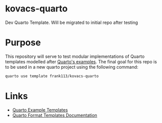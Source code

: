 # kovacs-quarto
Dev Quarto Template. Will be migrated to initial repo after testing


# Purpose

This repository will serve to test modular implementations of Quarto templates modelled after [Quarto's examples](https://quarto.org/docs/journals/templates.html). The final goal for this repo is to be used in a new quarto project using the following command:

```sh
quarto use template frank113/kovacs-quarto
```

# Links

+ [Quarto Example Templates](https://quarto.org/docs/journals/templates.html)
+ [Quarto Format Templates Documentation](https://quarto.org/docs/extensions/formats.html)

